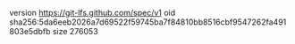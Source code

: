 version https://git-lfs.github.com/spec/v1
oid sha256:5da6eeb2026a7d69522f59745ba7f84810bb8516cbf9547262fa491803e5dbfb
size 276053
